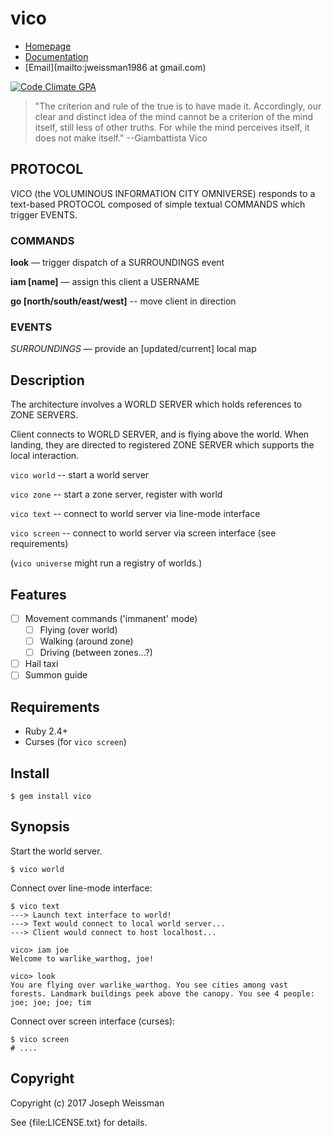 # vico

* [Homepage](https://rubygems.org/gems/vico)
* [Documentation](http://rubydoc.info/gems/vico/frames)
* [Email](mailto:jweissman1986 at gmail.com)

[![Code Climate GPA](https://codeclimate.com/github/jweissman/vico/badges/gpa.svg)](https://codeclimate.com/github/jweissman/vico)


> "The criterion and rule of the true is to have made it. Accordingly, our clear and distinct idea of the mind cannot be a criterion of the mind itself, still less of other truths. For while the mind perceives itself, it does not make itself." --Giambattista Vico

## PROTOCOL

VICO (the VOLUMINOUS INFORMATION CITY OMNIVERSE) responds to a text-based PROTOCOL composed of simple textual COMMANDS which trigger EVENTS.

### COMMANDS

**look** — trigger dispatch of a SURROUNDINGS event

**iam [name]** — assign this client a USERNAME

**go [north/south/east/west]** -- move client in direction


### EVENTS

*SURROUNDINGS* — provide an [updated/current] local map

## Description

The architecture involves a WORLD SERVER which holds references to ZONE SERVERS.

Client connects to WORLD SERVER, and is flying above the world. When landing, they are directed to registered ZONE SERVER which supports the local interaction.

`vico world` -- start a world server

`vico zone` -- start a zone server, register with world

`vico text` -- connect to world server via line-mode interface

`vico screen` -- connect to world server via screen interface (see requirements)

(`vico universe` might run a registry of worlds.)

## Features

  - [ ] Movement commands ('immanent' mode)
    - [ ] Flying (over world)
    - [ ] Walking (around zone)
    - [ ] Driving (between zones...?)
  - [ ] Hail taxi
  - [ ] Summon guide

## Requirements

  - Ruby 2.4+
  - Curses (for `vico screen`)

## Install

    $ gem install vico

## Synopsis

Start the world server.

    $ vico world

Connect over line-mode interface:

    $ vico text
    ---> Launch text interface to world!
    ---> Text would connect to local world server...
    ---> Client would connect to host localhost...

    vico> iam joe
    Welcome to warlike_warthog, joe!

    vico> look
    You are flying over warlike_warthog. You see cities among vast forests. Landmark buildings peek above the canopy. You see 4 people: joe; joe; joe; tim

Connect over screen interface (curses):

    $ vico screen
    # ....

## Copyright

Copyright (c) 2017 Joseph Weissman

See {file:LICENSE.txt} for details.
